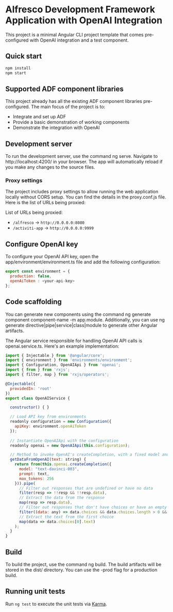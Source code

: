 # Alfresco Development Framework Application with OpenAI Integration

This project is a minimal Angular CLI project template that comes pre-configured with OpenAI integration and a test component.

## Quick start

```sh
npm install
npm start
```

## Supported ADF component libraries

This project already has all the existing ADF component libraries pre-configured. The main focus of the project is to:

- Integrate and set up ADF
- Provide a basic demonstration of working components
- Demonstrate the integration with OpenAI

## Development server

To run the development server, use the command ng serve. Navigate to http://localhost:4200/ in your browser. The app will automatically reload if you make any changes to the source files.

### Proxy settings

The project includes proxy settings to allow running the web application locally without CORS setup. You can find the details in the proxy.conf.js file. Here is the list of URLs being proxied:

List of URLs being proxied:

- `/alfresco` -> `http://0.0.0.0:8080`
- `/activiti-app` -> `http://0.0.0.0:9999`

## Configure OpenAI key
To configure your OpenAI API key, open the app/environment/environment.ts file and add the following configuration:


```js
export const environment = {
  production: false,
  openAiToken : <your-api-key>
};

```

## Code scaffolding

You can generate new components using the command ng generate component component-name -m app.module. Additionally, you can use ng generate directive|pipe|service|class|module to generate other Angular artifacts.

The Angular service responsible for handling OpenAI API calls is openai.service.ts. Here's an example implementation:

```js
import { Injectable } from '@angular/core';
import { environment } from 'environments/environment';
import { Configuration, OpenAIApi } from 'openai';
import { from } from 'rxjs';
import { filter, map } from 'rxjs/operators';

@Injectable({
  providedIn: 'root'
})
export class OpenAIService {

  constructor() { }

  // Load API key from environments
  readonly configuration = new Configuration({
    apiKey: environment.openAiToken
  });
  
  // Instantiate OpenAIApi with the configuration
  readonly openai = new OpenAIApi(this.configuration);

  // Method to invoke OpenAI's createCompletion, with a fixed model and tokens.
  getDataFromOpenAI(text: string) {
    return from(this.openai.createCompletion({
      model: "text-davinci-003",
      prompt: text,
      max_tokens: 256
    })).pipe(
      // Filter out responses that are undefined or have no data
      filter(resp => !!resp && !!resp.data),
      // Extract the data from the response
      map(resp => resp.data),
      // Filter out responses that don't have choices or have an empty choices array
      filter((data: any) => data.choices && data.choices.length > 0 && data.choices[0].text),
      // Extract the text from the first choice
      map(data => data.choices[0].text)
    );
  }
}

```

## Build

To build the project, use the command ng build. The build artifacts will be stored in the dist/ directory. You can use the -prod flag for a production build.

## Running unit tests

Run `ng test` to execute the unit tests via [Karma](https://karma-runner.github.io).
